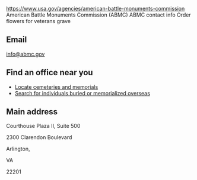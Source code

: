 

https://www.usa.gov/agencies/american-battle-monuments-commission
American Battle Monuments Commission (ABMC)
ABMC contact info
Order flowers for veterans grave

Email
-----

[info@abmc.gov](mailto:info@abmc.gov)

Find an office near you
-----------------------

* [Locate cemeteries and memorials](https://www.abmc.gov/cemeteries-memorials)
* [Search for individuals buried or memorialized overseas](https://www.abmc.gov/)

Main address
------------

Courthouse Plaza II, Suite 500
  

2300 Clarendon Boulevard
  

Arlington,

VA

22201
